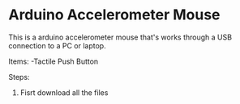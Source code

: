 # Arduino Accelerometer Mouse
This is a arduino accelerometer mouse that's works through a USB connection to a PC or laptop. 

Items:
-Tactile Push Button



Steps:
1. Fisrt download all the files
